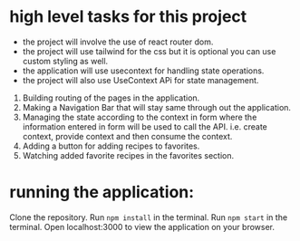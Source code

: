 # high level tasks for this project
- the project will involve the use of react router dom.
- the project will use tailwind for the css but it is optional you can use custom styling as well.
- the application will use usecontext for handling state operations.
- the project will also use UseContext APi for state management.

1. Building routing of the pages in the application.
2. Making a Navigation Bar that will stay same through out the application.
3. Managing the state according to the context in form where the information entered in form will be used to call the API. i.e. create context, provide context and then consume the context.
4. Adding a button for adding recipes to favorites.
5. Watching added favorite recipes in the favorites section.

# running the application:
Clone the repository.
Run `npm install` in the terminal.
Run `npm start` in the terminal.
Open localhost:3000 to view the application on your browser.




